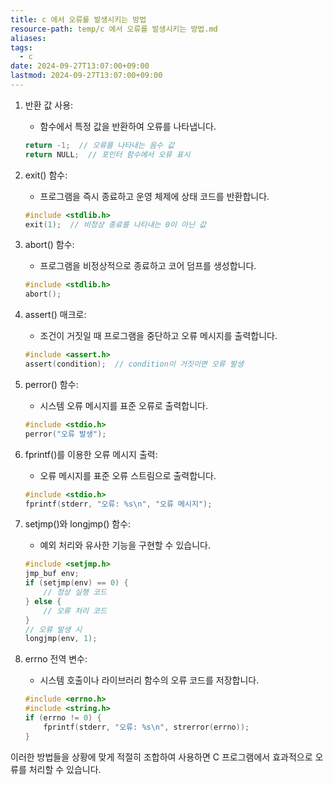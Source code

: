 ```yaml
---
title: c 에서 오류를 발생시키는 방법
resource-path: temp/c 에서 오류를 발생시키는 방법.md
aliases:
tags:
  - c
date: 2024-09-27T13:07:00+09:00
lastmod: 2024-09-27T13:07:00+09:00
---
```

1. 반환 값 사용:
   - 함수에서 특정 값을 반환하여 오류를 나타냅니다.
   ```c
   return -1;  // 오류를 나타내는 음수 값
   return NULL;  // 포인터 함수에서 오류 표시
   ```

2. exit() 함수:
   - 프로그램을 즉시 종료하고 운영 체제에 상태 코드를 반환합니다.
   ```c
   #include <stdlib.h>
   exit(1);  // 비정상 종료를 나타내는 0이 아닌 값
   ```

3. abort() 함수:
   - 프로그램을 비정상적으로 종료하고 코어 덤프를 생성합니다.
   ```c
   #include <stdlib.h>
   abort();
   ```

4. assert() 매크로:
   - 조건이 거짓일 때 프로그램을 중단하고 오류 메시지를 출력합니다.
   ```c
   #include <assert.h>
   assert(condition);  // condition이 거짓이면 오류 발생
   ```

5. perror() 함수:
   - 시스템 오류 메시지를 표준 오류로 출력합니다.
   ```c
   #include <stdio.h>
   perror("오류 발생");
   ```

6. fprintf()를 이용한 오류 메시지 출력:
   - 오류 메시지를 표준 오류 스트림으로 출력합니다.
   ```c
   #include <stdio.h>
   fprintf(stderr, "오류: %s\n", "오류 메시지");
   ```

7. setjmp()와 longjmp() 함수:
   - 예외 처리와 유사한 기능을 구현할 수 있습니다.
   ```c
   #include <setjmp.h>
   jmp_buf env;
   if (setjmp(env) == 0) {
       // 정상 실행 코드
   } else {
       // 오류 처리 코드
   }
   // 오류 발생 시
   longjmp(env, 1);
   ```

8. errno 전역 변수:
   - 시스템 호출이나 라이브러리 함수의 오류 코드를 저장합니다.
   ```c
   #include <errno.h>
   #include <string.h>
   if (errno != 0) {
       fprintf(stderr, "오류: %s\n", strerror(errno));
   }
   ```

이러한 방법들을 상황에 맞게 적절히 조합하여 사용하면 C 프로그램에서 효과적으로 오류를 처리할 수 있습니다.